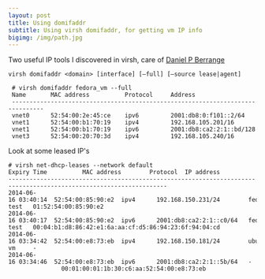 ```yaml
---
layout: post
title: Using domifaddr
subtitle: Using virsh domifaddr, for getting vm IP info
bigimg: /img/path.jpg
---
```


Two useful IP tools I discovered in virsh, care of [Daniel P Berrange](http://libvirt.org/git/?p=libvirt.git;a=search;h=2f36e6944e6eb56a00e19fcd85ec8513461597c9;s=Daniel+P.+Berrange;st=committer)


~~~
virsh domifaddr <domain> [interface] [–full] [–source lease|agent]
~~~

~~~
 # virsh domifaddr fedora_vm --full
 Name       MAC address          Protocol     Address
 -------------------------------------------------------------------------------
 vnet0      52:54:00:2e:45:ce    ipv6         2001:db8:0:f101::2/64
 vnet1      52:54:00:b1:70:19    ipv4         192.168.105.201/16
 vnet1      52:54:00:b1:70:19    ipv6         2001:db8:ca2:2:1::bd/128
 vnet3      52:54:00:20:70:3d    ipv4         192.168.105.240/16
~~~

Look at some leased IP's

~~~
# virsh net-dhcp-leases --network default
Expiry Time          MAC address        Protocol  IP address                Hostname        Client ID or DUID
-------------------------------------------------------------------------------------------------------------------
2014-06-16 03:40:14  52:54:00:85:90:e2  ipv4      192.168.150.231/24        fedora20-test   01:52:54:00:85:90:e2
2014-06-16 03:40:17  52:54:00:85:90:e2  ipv6      2001:db8:ca2:2:1::c0/64   fedora20-test   00:04:b1:d8:86:42:e1:6a:aa:cf:d5:86:94:23:6f:94:04:cd
2014-06-16 03:34:42  52:54:00:e8:73:eb  ipv4      192.168.150.181/24        ubuntu14-vm     -
2014-06-16 03:34:46  52:54:00:e8:73:eb  ipv6      2001:db8:ca2:2:1::5b/64   -               00:01:00:01:1b:30:c6:aa:52:54:00:e8:73:eb    
~~~
